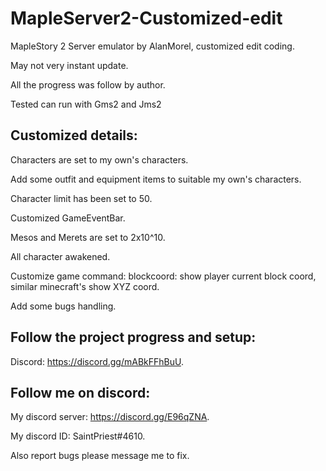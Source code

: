 # MapleServer2-Customized-edit
MapleStory 2 Server emulator by AlanMorel, customized edit coding.

May not very instant update.

All the progress was follow by author.

Tested can run with Gms2 and Jms2

## Customized details:
Characters are set to my own's characters.

Add some outfit and equipment items to suitable my own's characters.

Character limit has been set to 50.

Customized GameEventBar.

Mesos and Merets are set to 2x10^10.

All character awakened.

Customize game command: blockcoord: show player current block coord, similar minecraft's show XYZ coord.

Add some bugs handling.

## Follow the project progress and setup:
Discord: https://discord.gg/mABkFFhBuU.

## Follow me on discord:
My discord server: https://discord.gg/E96qZNA.

My discord ID: SaintPriest#4610.

Also report bugs please message me to fix.
